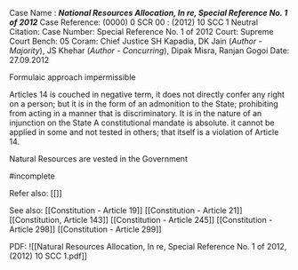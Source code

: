 Case Name : ***National Resources Allocation, In re, Special Reference No. 1 of 2012***
Case Reference: (0000) 0 SCR 00 :  (2012) 10 SCC 1
Neutral Citation:
Case Number: Special Reference No. 1 of 2012
Court: Supreme Court
Bench: 05
Coram: Chief Justice SH Kapadia, DK Jain (*Author - Majority*), JS Khehar (*Author - Concurring*), Dipak Misra, Ranjan Gogoi
Date: 27.09.2012

Formulaic approach impermissible

Articles 14 is couched in negative term, it does not directly confer any right on a person; but it is in the form of an admonition to the State; prohibiting from acting in a manner that is discriminatory.
	It is in the nature of an injunction on the State
	A constitutional mandate is absolute. it cannot be applied in some and not tested in others; that itself is a violation of Article 14.

Natural Resources are vested in the Government

#incomplete 

Refer also:
[[]]

See also:
[[Constitution - Article 19]]
[[Constitution - Article 21]]
[[Constitution, Article 143]]
[[Constitution - Article 245]]
[[Constitution - Article 298]]
[[Constitution - Article 299]]

PDF:
![[Natural Resources Allocation, In re, Special Reference No. 1 of 2012, (2012) 10 SCC 1.pdf]]